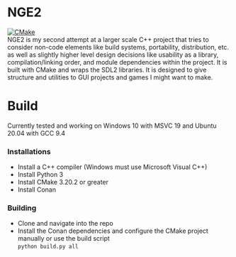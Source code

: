 # NGE2

[![CMake](https://github.com/ningalu/nge2/actions/workflows/cmake.yml/badge.svg)](https://github.com/ningalu/nge2/actions/workflows/cmake.yml)  
NGE2 is my second attempt at a larger scale C++ project that tries to consider non-code elements like build systems, portability, distribution, etc. as well as slightly higher level design decisions like usability as a library, compilation/linking order, and module dependencies within the project. It is built with CMake and wraps the SDL2 libraries. It is designed to give structure and utilities to GUI projects and games I might want to make.

# Build

Currently tested and working on Windows 10 with MSVC 19 and Ubuntu 20.04 with GCC 9.4

### Installations

- Install a C++ compiler (Windows must use Microsoft Visual C++)
- Install Python 3
- Install CMake 3.20.2 or greater
- Install Conan

### Building

- Clone and navigate into the repo
- Install the Conan dependencies and configure the CMake project manually or use the build script  
  `python build.py all`
